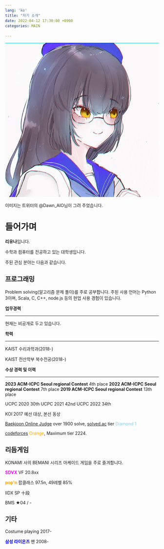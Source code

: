 ```yaml
---
lang: 'ko'
title: "자기 소개"
date: 2022-04-12 17:30:00 +0900
categories: MAIN

---
```


![owner](/owner.jpg)

이미지는 트위터의 @Dawn_AIO님이 그려 주었습니다. 

# 들어가며

**리유나**입니다.

수학과 컴퓨터를 전공하고 있는 대학생입니다.

주된 관심 분야는 다음과 같습니다.



## 프로그래밍

Problem solving(알고리즘 문제 풀이)를 주로 공부합니다. 주된 사용 언어는 Python 3이며, Scala, C, C++, node.js 등의 현업 사용 경험이 있습니다.

**업무경력**

--------

현재는 비공개로 두고 있습니다.

**학력**

-------

KAIST 수리과학과(2018-)

KAIST 전산학부 복수전공(2018-)

**수상 경력 및 이력**

------

**2023 ACM-ICPC Seoul regional Contest** 4th place
**2022 ACM-ICPC Seoul regional Contest** 7th place
**2019 ACM-ICPC Seoul regional Contest** 13th place

UCPC 2020 30th
UCPC 2021 42nd
UCPC 2022 34th

KOI 2017 예선 대상, 본선 동상

[Baekjoon Online Judge](https://www.acmicpc.net/user/runnie0427) over 1900 solve, [solved.ac](https://solved.ac/profile/runnie0427) tier <span style="color:skyblue">Diamond 1</span>

[codeforces](https://codeforces.com/profile/Eunha) <span style="color:orange">Orange</span>, Maximum tier 2224.



## 리듬게임

KONAMI 사의 BEMANI 시리즈 아케이드 게임을 주로 즐겨합니다. 

**<span style="color:magenta">SDVX</span>** VF 20.8xx

**<span style="color:orange">pop'n</span>** 팝클래스 97.5n, 49레벨 85%

IIDX SP 十段

BMS ★04 / -



## 기타

Costume playing 2017-

**<span style="color:blue">삼성 라이온즈</span>** 팬 2008-

